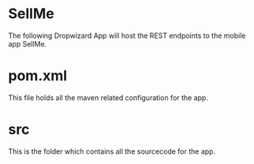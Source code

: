 # SellMe
The following Dropwizard App will host the REST endpoints to the mobile app SellMe.
# pom.xml
This file holds all the maven related configuration for the app.
# src
This is the folder which contains all the sourcecode for the app.
